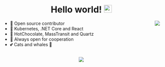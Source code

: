 <div align="center">
   <h1>Hello world! <img src="https://media.giphy.com/media/hvRJCLFzcasrR4ia7z/giphy.gif" width="25px"></h1>
</div>

<img align="right" src="https://github-readme-stats.vercel.app/api?username=sergeyshaykhullin&count_private=true&show_icons=true&hide_title=true&hide=stars" />

- 🚢 Open source contributor
- 🚀 Kubernetes, .NET Core and React
- 👑 HotChocolate, MassTransit and Quartz
- 🤝 Always open for cooperation
- 💕 Cats and whales 🐳

<br>

<div align="center">
   <img src="https://github-profile-trophy.vercel.app/?username=sergeyshaykhullin&theme=flat&no-frame=true" />
</div>
